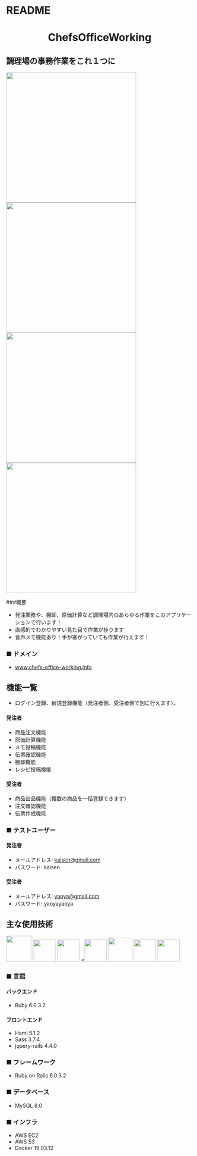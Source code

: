 # README

<h1 align="center">ChefsOfficeWorking</h1>

## 調理場の事務作業をこれ１つに
<a><img src="https://user-images.githubusercontent.com/63842526/93452657-a10e8680-f913-11ea-8e96-1f1c80eb962a.png" width="350px;" /></a>
<a><img src="https://user-images.githubusercontent.com/63842526/93460782-b937d300-f91e-11ea-8506-bea61f46bc1b.jpg" width="350px;" /></a><br>
<a><img src="https://user-images.githubusercontent.com/63842526/93459199-534a4c00-f91c-11ea-97e3-4a22dbcf8349.png" width="350px;" /></a>
<a><img src="https://user-images.githubusercontent.com/63842526/93459217-59402d00-f91c-11ea-9c84-44d102cb523e.png" width="350px;" /></a>

###概要
- 発注業務や、棚卸、原価計算など調理場内のあらゆる作業をこのアプリケーションで行います！
- 直感的でわかりやすい見た目で作業が捗ります
- 音声メモ機能あり！手が塞がっていても作業が行えます！

### ■ ドメイン
* www.chefs-office-working.info

## 機能一覧
- ログイン登録、新規登録機能（発注者側、受注者側で別に行えます）。
#### 発注者
- 商品注文機能
- 原価計算機能
- メモ投稿機能
- 伝票確認機能
- 棚卸機能
- レシピ投稿機能
#### 受注者
- 商品出品機能（複数の商品を一括登録できます）
- 注文確認機能
- 伝票作成機能

### ■ テストユーザー
#### 発注者 
- メールアドレス:  kaisen@gmail.com
- パスワード: kaisen
#### 受注者
- メールアドレス: yaoya@gmail.com
- パスワード: yaoyayaoya


## 主な使用技術
<a><img src="https://user-images.githubusercontent.com/39142850/71774533-1ddf1780-2fb4-11ea-8560-753bed352838.png" width="70px;" /></a> <!-- rubyのロゴ -->
<a><img src="https://user-images.githubusercontent.com/39142850/71774548-731b2900-2fb4-11ea-99ba-565546c5acb4.png" height="60px;" /></a> <!-- RubyOnRailsのロゴ -->
<a><img src="https://user-images.githubusercontent.com/39142850/71774618-b32edb80-2fb5-11ea-9050-d5929a49e9a5.png" height="60px;" /></a> <!-- Hamlのロゴ -->
<a><<img src="https://user-images.githubusercontent.com/39142850/71774644-115bbe80-2fb6-11ea-822c-568eabde5228.png" height="60px" /></a> <!-- Scssのロゴ -->
<a><img src="https://user-images.githubusercontent.com/39142850/71774768-d064a980-2fb7-11ea-88ad-4562c59470ae.png" height="65px;" /></a> <!-- jQueryのロゴ -->
<a><img src="https://user-images.githubusercontent.com/39142850/71774786-37825e00-2fb8-11ea-8b90-bd652a58f1ad.png" height="60px;" /></a> <!-- AWSのロゴ -->
<a><img src="https://user-images.githubusercontent.com/63842526/93454266-b5538300-f915-11ea-8439-cd65c7a959f2.png" height="60px;" /></a> <!-- Dockerのロゴ -->

### ■ 言語

#### バックエンド
* Ruby 6.0.3.2

#### フロントエンド
* Haml 5.1.2
* Sass 3.7.4
* jquery-rails 4.4.0

### ■ フレームワーク
* Ruby on Rails 6.0.3.2

### ■ データベース
* MySQL 8.0

### ■ インフラ
* AWS EC2
* AWS S3
* Docker 19.03.12


